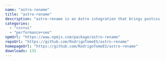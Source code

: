 ```yaml
---
name: "astro-rename"
title: "astro-rename"
description: "astro-rename is an Astro integration that brings postcss-rename functionality to your Astro project without the need for configuration."
categories:
  - "css+ui"
  - "performance+seo"
npmUrl: "https://www.npmjs.com/package/astro-rename"
repoUrl: "https://github.com/RodrigoTomeES/astro-rename"
homepageUrl: "https://github.com/RodrigoTomeES/astro-rename"
downloads: 131
---
```

